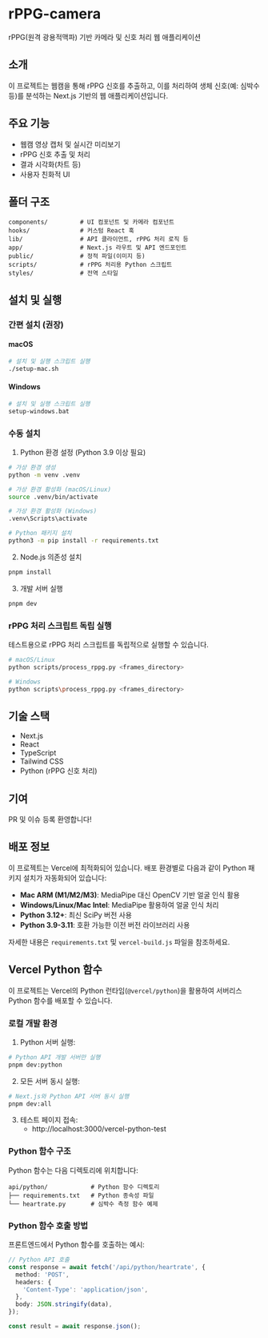 # rPPG-camera

rPPG(원격 광용적맥파) 기반 카메라 및 신호 처리 웹 애플리케이션

## 소개

이 프로젝트는 웹캠을 통해 rPPG 신호를 추출하고, 이를 처리하여 생체 신호(예: 심박수 등)를 분석하는 Next.js 기반의 웹 애플리케이션입니다.

## 주요 기능

- 웹캠 영상 캡처 및 실시간 미리보기
- rPPG 신호 추출 및 처리
- 결과 시각화(차트 등)
- 사용자 친화적 UI

## 폴더 구조

```
components/         # UI 컴포넌트 및 카메라 컴포넌트
hooks/              # 커스텀 React 훅
lib/                # API 클라이언트, rPPG 처리 로직 등
app/                # Next.js 라우트 및 API 엔드포인트
public/             # 정적 파일(이미지 등)
scripts/            # rPPG 처리용 Python 스크립트
styles/             # 전역 스타일
```

## 설치 및 실행

### 간편 설치 (권장)

#### macOS

```bash
# 설치 및 실행 스크립트 실행
./setup-mac.sh
```

#### Windows

```bash
# 설치 및 실행 스크립트 실행
setup-windows.bat
```

### 수동 설치

1. Python 환경 설정 (Python 3.9 이상 필요)

```bash
# 가상 환경 생성
python -m venv .venv

# 가상 환경 활성화 (macOS/Linux)
source .venv/bin/activate

# 가상 환경 활성화 (Windows)
.venv\Scripts\activate

# Python 패키지 설치
python3 -m pip install -r requirements.txt
```

2. Node.js 의존성 설치

```bash
pnpm install
```

3. 개발 서버 실행

```bash
pnpm dev
```

### rPPG 처리 스크립트 독립 실행

테스트용으로 rPPG 처리 스크립트를 독립적으로 실행할 수 있습니다.

```bash
# macOS/Linux
python scripts/process_rppg.py <frames_directory>

# Windows
python scripts\process_rppg.py <frames_directory>
```

## 기술 스택

- Next.js
- React
- TypeScript
- Tailwind CSS
- Python (rPPG 신호 처리)

## 기여

PR 및 이슈 등록 환영합니다!

## 배포 정보

이 프로젝트는 Vercel에 최적화되어 있습니다. 배포 환경별로 다음과 같이 Python 패키지 설치가 자동화되어 있습니다:

- **Mac ARM (M1/M2/M3)**: MediaPipe 대신 OpenCV 기반 얼굴 인식 활용
- **Windows/Linux/Mac Intel**: MediaPipe 활용하여 얼굴 인식 처리
- **Python 3.12+**: 최신 SciPy 버전 사용
- **Python 3.9-3.11**: 호환 가능한 이전 버전 라이브러리 사용

자세한 내용은 `requirements.txt` 및 `vercel-build.js` 파일을 참조하세요.

## Vercel Python 함수

이 프로젝트는 Vercel의 Python 런타임(`@vercel/python`)을 활용하여 서버리스 Python 함수를 배포할 수 있습니다.

### 로컬 개발 환경

1. Python 서버 실행:

```bash
# Python API 개발 서버만 실행
pnpm dev:python
```

2. 모든 서버 동시 실행:

```bash
# Next.js와 Python API 서버 동시 실행
pnpm dev:all
```

3. 테스트 페이지 접속:
   - http://localhost:3000/vercel-python-test

### Python 함수 구조

Python 함수는 다음 디렉토리에 위치합니다:

```
api/python/            # Python 함수 디렉토리
├── requirements.txt   # Python 종속성 파일
└── heartrate.py       # 심박수 측정 함수 예제
```

### Python 함수 호출 방법

프론트엔드에서 Python 함수를 호출하는 예시:

```typescript
// Python API 호출
const response = await fetch('/api/python/heartrate', {
  method: 'POST',
  headers: {
    'Content-Type': 'application/json',
  },
  body: JSON.stringify(data),
});

const result = await response.json();
```
